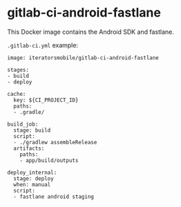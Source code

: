 # gitlab-ci-android-fastlane

This Docker image contains the Android SDK and fastlane.

`.gitlab-ci.yml` example:

```
image: iteratorsmobile/gitlab-ci-android-fastlane

stages:
- build
- deploy

cache:
  key: ${CI_PROJECT_ID}
  paths:
  - .gradle/

build_job:
  stage: build
  script:
  - ./gradlew assembleRelease
  artifacts:
    paths:
    - app/build/outputs

deploy_internal:
  stage: deploy
  when: manual
  script:
  - fastlane android staging
```
